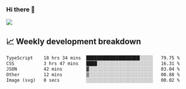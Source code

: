 ### Hi there 👋
<img align="center" src="https://github-readme-stats.vercel.app/api?username=Tumao727&show_icons=true&hide_title=true&theme=dracula" />


## 📈 Weekly development breakdown
<!--START_SECTION:waka-->

```txt
TypeScript    18 hrs 34 mins  ████████████████████░░░░░   79.75 %
CSS           3 hrs 47 mins   ████░░░░░░░░░░░░░░░░░░░░░   16.31 %
JSON          42 mins         ▓░░░░░░░░░░░░░░░░░░░░░░░░   03.04 %
Other         12 mins         ▒░░░░░░░░░░░░░░░░░░░░░░░░   00.88 %
Image (svg)   0 secs          ░░░░░░░░░░░░░░░░░░░░░░░░░   00.02 %
```

<!--END_SECTION:waka-->